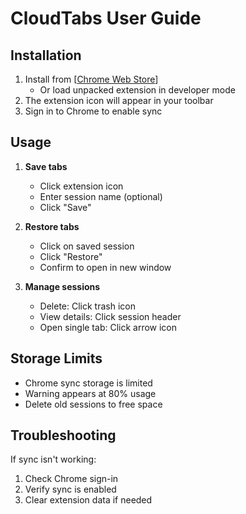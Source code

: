 # CloudTabs User Guide

## Installation
1. Install from [[Chrome Web Store](https://chromewebstore.google.com/detail/pjdophocpibpkibooefidedpokbaahgn/)]
   - Or load unpacked extension in developer mode
2. The extension icon will appear in your toolbar
3. Sign in to Chrome to enable sync

## Usage
1. **Save tabs**
   - Click extension icon
   - Enter session name (optional)
   - Click "Save"

2. **Restore tabs**
   - Click on saved session
   - Click "Restore"
   - Confirm to open in new window

3. **Manage sessions**
   - Delete: Click trash icon
   - View details: Click session header
   - Open single tab: Click arrow icon

## Storage Limits
- Chrome sync storage is limited
- Warning appears at 80% usage
- Delete old sessions to free space

## Troubleshooting
If sync isn't working:
1. Check Chrome sign-in
2. Verify sync is enabled
3. Clear extension data if needed
